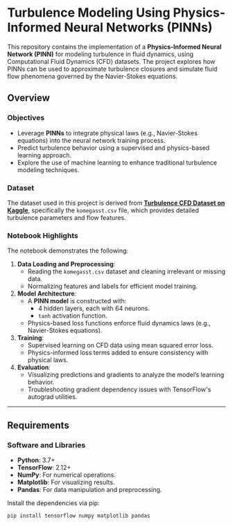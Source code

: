 # Turbulence Modeling Using Physics-Informed Neural Networks (PINNs)

This repository contains the implementation of a **Physics-Informed Neural Network (PINN)** for modeling turbulence in fluid dynamics, using Computational Fluid Dynamics (CFD) datasets. The project explores how PINNs can be used to approximate turbulence closures and simulate fluid flow phenomena governed by the Navier-Stokes equations.

## Overview

### Objectives
- Leverage **PINNs** to integrate physical laws (e.g., Navier-Stokes equations) into the neural network training process.
- Predict turbulence behavior using a supervised and physics-based learning approach.
- Explore the use of machine learning to enhance traditional turbulence modeling techniques.

### Dataset
The dataset used in this project is derived from **[Turbulence CFD Dataset on Kaggle](https://www.kaggle.com/datasets/ryleymcconkey/ml-turbulence-dataset)**, specifically the `komegasst.csv` file, which provides detailed turbulence parameters and flow features.

### Notebook Highlights
The notebook demonstrates the following:
1. **Data Loading and Preprocessing**:
   - Reading the `komegasst.csv` dataset and cleaning irrelevant or missing data.
   - Normalizing features and labels for efficient model training.
2. **Model Architecture**:
   - A **PINN model** is constructed with:
     - 4 hidden layers, each with 64 neurons.
     - `tanh` activation function.
   - Physics-based loss functions enforce fluid dynamics laws (e.g., Navier-Stokes equations).
3. **Training**:
   - Supervised learning on CFD data using mean squared error loss.
   - Physics-informed loss terms added to ensure consistency with physical laws.
4. **Evaluation**:
   - Visualizing predictions and gradients to analyze the model’s learning behavior.
   - Troubleshooting gradient dependency issues with TensorFlow's autograd utilities.

---

## Requirements

### Software and Libraries
- **Python**: 3.7+
- **TensorFlow**: 2.12+
- **NumPy**: For numerical operations.
- **Matplotlib**: For visualizing results.
- **Pandas**: For data manipulation and preprocessing.

Install the dependencies via pip:
```bash
pip install tensorflow numpy matplotlib pandas
